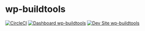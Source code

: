 # wp-buildtools

[![CircleCI](https://circleci.com/gh/danny2p/wp-buildtools.svg?style=shield)](https://circleci.com/gh/danny2p/wp-buildtools)
[![Dashboard wp-buildtools](https://img.shields.io/badge/dashboard-wp_buildtools-yellow.svg)](https://dashboard.pantheon.io/sites/fafa839e-bd6e-4ee2-8bbd-03086a0fd7f2#dev/code)
[![Dev Site wp-buildtools](https://img.shields.io/badge/site-wp_buildtools-blue.svg)](http://dev-wp-buildtools.pantheonsite.io/)
